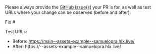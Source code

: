 Please always provide the [GitHub issue(s)](../issues) your PR is for, as well as test URLs where your change can be observed (before and after):

Fix #<gh-issue-id>

Test URLs:
- Before: https://main--assets-example--samuelopra.hlx.live/
- After: https://<branch>--assets-example--samuelopra.hlx.live/
